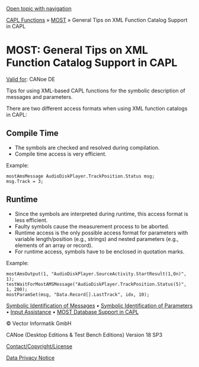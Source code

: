 [Open topic with navigation](../../../../CANoeDEFamily.htm#Topics/CAPLFunctions/MOST/CAPLfunctionsMOSTXMLSupport.md)

[CAPL Functions](../CAPLfunctions.md) » [MOST](CAPLfunctionsMOSTOverview.md) » General Tips on XML Function Catalog Support in CAPL

# MOST: General Tips on XML Function Catalog Support in CAPL

[Valid for](../../Shared/FeatureAvailability.md):  CANoe DE

Tips for using XML-based CAPL functions for the symbolic description of messages and parameters.

There are two different access formats when using XML function catalogs in CAPL:

## Compile Time

- The symbols are checked and resolved during compilation.
- Compile time access is very efficient.

Example:

```plaintext
mostAmsMessage AudioDiskPlayer.TrackPosition.Status msg;
msg.Track = 3;
```

## Runtime

- Since the symbols are interpreted during runtime, this access format is less efficient.
- Faulty symbols cause the measurement process to be aborted.
- Runtime access is the only possible access format for parameters with variable length/position (e.g., strings) and nested parameters (e.g., elements of an array or record).
- For runtime access, symbols have to be enclosed in quotation marks.

Example:

```plaintext
mostAmsOutput(1, "AudioDiskPlayer.SourceActivity.StartResult(1,On)", 1);
testWaitForMostAMSMessage("AudioDiskPlayer.TrackPosition.Status(5)", 1, 200);
mostParamSet(msg, "Data.Record[].LastTrack", idx, 10);
```

[Symbolic Identification of Messages](CAPLfunctionsMOSTSymIDMMessage.md) • [Symbolic Identification of Parameters](CAPLfunctionsMOSTSymIDParam.md) • [Input Assistance](CAPLfunctionsMOSTInputAssistant.md) • [MOST Database Support in CAPL](CAPLfunctionsMOSTDatabaseSupport.md)

© Vector Informatik GmbH

CANoe (Desktop Editions & Test Bench Editions) Version 18 SP3

[Contact/Copyright/License](../../Shared/ContactCopyrightLicense.md)

[Data Privacy Notice](https://www.vector.com/int/en/company/get-info/privacy-policy/)

